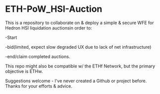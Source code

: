# ETH-PoW_HSI-Auction
This is a repository to collaborate on &amp; deploy a simple &amp; secure WFE for Hedron HSI liquidation auctionsin order to:

-Start

-bid(limited, expect slow degraded UX due to lack of net infrastructure) 

-end/claim completed auctions.

This repo might also be compatible w/ the ETHf Network, but the primary objective is ETHw.

Suggestions welcome - I've never created a Github or project before. Thanks for your efforts & advice.
